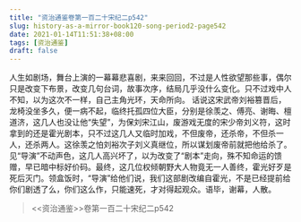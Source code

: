 ```yaml
---
title: "资治通鉴卷第一百二十宋纪二p542"
slug: history-as-a-mirror-book120-song-period2-page542
date: 2021-01-14T11:51:38+08:00
tags: [资治通鉴]
draft: false
---
```


人生如剧场，舞台上演的一幕幕悲喜剧，来来回回，不过是人性欲望那些事，偶尔只是改变下布景，改变几句台词，故事次序，结局几乎没什么变化。只不过戏中人不知，以为这次不一样，自己主角光环，天命所向。 话说这宋武帝刘裕篡晋后，龙椅没坐多久，便一病不起，临终托孤四位大臣，分别是徐羡之、傅亮、谢晦、檀道济，这几人也没让他“失望”，为保刘宋江山，废游戏无度的宋少帝刘义符，这时拿到的还是霍光剧本，只不过这几人又临时加戏，不但废帝，还杀帝，不但杀一人，还杀两人。这徐羡之怕刘裕次子刘义真继位，所以谋划废帝前就把他给杀了。见“导演”不动声色，这几人高兴坏了，以为改变了“剧本”走向，殊不知命运的馈赠，早已暗中标好价码。最终，这几位权倾朝野大人物竟无一人善终，霍光好歹是死后灭门。领盒饭时，“导演”给他们说，我们这部剧改编自霍光，不是已经提前给你们剧透了么，你们这么作，只能速死，才对得起观众。语毕，谢幕，人散。
> <<资治通鉴>>卷第一百二十宋纪二p542
